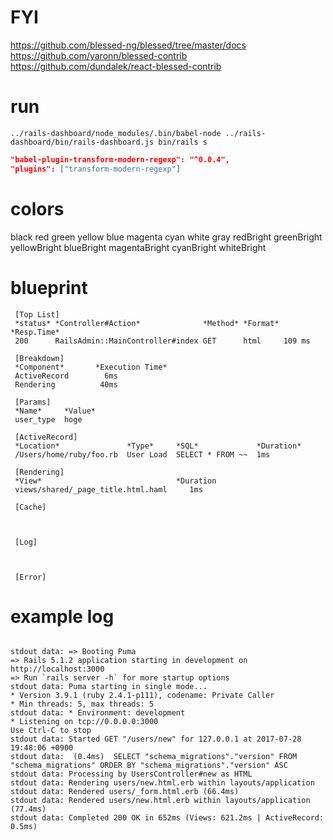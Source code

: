 # FYI

https://github.com/blessed-ng/blessed/tree/master/docs
https://github.com/yaronn/blessed-contrib
https://github.com/dundalek/react-blessed-contrib

# run

```
../rails-dashboard/node_modules/.bin/babel-node ../rails-dashboard/bin/rails-dashboard.js bin/rails s
```


```json
"babel-plugin-transform-modern-regexp": "^0.0.4",
"plugins": ["transform-modern-regexp"]
```

# colors

black
red
green
yellow
blue
magenta
cyan
white
gray
redBright
greenBright
yellowBright
blueBright
magentaBright
cyanBright
whiteBright

# blueprint

```
 [Top List]
 *status* *Controller#Action*              *Method* *Format* *Resp.Time*
 200      RailsAdmin::MainController#index GET      html     109 ms

 [Breakdown]
 *Component*       *Execution Time*
 ActiveRecord        6ms
 Rendering          40ms

 [Params]
 *Name*     *Value*
 user_type  hoge

 [ActiveRecord]
 *Location*               *Type*     *SQL*             *Duration*
 /Users/home/ruby/foo.rb  User Load  SELECT * FROM ~~  1ms

 [Rendering]
 *View*                              *Duration
 views/shared/_page_title.html.haml     1ms

 [Cache]



 [Log]



 [Error]

```


# example log


```

stdout data: => Booting Puma
=> Rails 5.1.2 application starting in development on http://localhost:3000
=> Run `rails server -h` for more startup options
stdout data: Puma starting in single mode...
* Version 3.9.1 (ruby 2.4.1-p111), codename: Private Caller
* Min threads: 5, max threads: 5
stdout data: * Environment: development
* Listening on tcp://0.0.0.0:3000
Use Ctrl-C to stop
stdout data: Started GET "/users/new" for 127.0.0.1 at 2017-07-28 19:48:06 +0900
stdout data:  (0.4ms)  SELECT "schema_migrations"."version" FROM "schema_migrations" ORDER BY "schema_migrations"."version" ASC
stdout data: Processing by UsersController#new as HTML
stdout data: Rendering users/new.html.erb within layouts/application
stdout data: Rendered users/_form.html.erb (66.4ms)
stdout data: Rendered users/new.html.erb within layouts/application (77.4ms)
stdout data: Completed 200 OK in 652ms (Views: 621.2ms | ActiveRecord: 0.5ms)  
```
